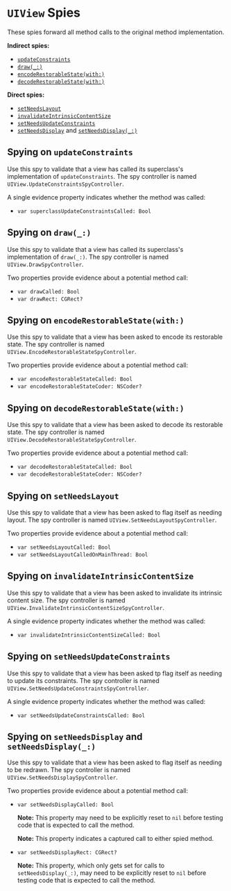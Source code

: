 `UIView` Spies
==============

These spies forward all method calls to the original method implementation.

**Indirect spies:**

 * [`updateConstraints`](#spying-on-updateConstraints)
 * [`draw(_:)`](#spying-on-draw_)
 * [`encodeRestorableState(with:)`](#spying-on-encodeRestorableStatewith)
 * [`decodeRestorableState(with:)`](#spying-on-decodeRestorableStatewith)


**Direct spies:**

 * [`setNeedsLayout`](#spying-on-setNeedsLayout)
 * [`invalidateIntrinsicContentSize`](#spying-on-invalidateIntrinsicContentSize)
 * [`setNeedsUpdateConstraints`](#spying-on-setNeedsUpdateConstraints)
 * [`setNeedsDisplay`](#spying-on-setNeedsDisplay-and-setNeedsDisplay_) and [`setNeedsDisplay(_:)`](#spying-on-setNeedsDisplay-and-setNeedsDisplay_)


## Spying on `updateConstraints`

Use this spy to validate that a view has called its superclass's implementation of `updateConstraints`.  The spy controller is named `UIView.UpdateConstraintsSpyController`.

A single evidence property indicates whether the method was called:

* `var superclassUpdateConstraintsCalled: Bool`


## Spying on `draw(_:)`

Use this spy to validate that a view has called its superclass's implementation of `draw(_:)`.  The spy controller is named `UIView.DrawSpyController`.

Two properties provide evidence about a potential method call:

* `var drawCalled: Bool`
* `var drawRect: CGRect?`


## Spying on `encodeRestorableState(with:)`

Use this spy to validate that a view has been asked to encode its restorable state.  The spy controller is named `UIView.EncodeRestorableStateSpyController`.

Two properties provide evidence about a potential method call:

* `var encodeRestorableStateCalled: Bool`
* `var encodeRestorableStateCoder: NSCoder?`


## Spying on `decodeRestorableState(with:)`

Use this spy to validate that a view has been asked to decode its restorable state.  The spy controller is named `UIView.DecodeRestorableStateSpyController`.

Two properties provide evidence about a potential method call:

* `var decodeRestorableStateCalled: Bool`
* `var decodeRestorableStateCoder: NSCoder?`


## Spying on `setNeedsLayout`

Use this spy to validate that a view has been asked to flag itself as needing layout.  The spy controller is named `UIView.SetNeedsLayoutSpyController`.

Two properties provide evidence about a potential method call:

* `var setNeedsLayoutCalled: Bool`
* `var setNeedsLayoutCalledOnMainThread: Bool`


## Spying on `invalidateIntrinsicContentSize `

Use this spy to validate that a view has been asked to invalidate its intrinsic content size.  The spy controller is named `UIView.InvalidateIntrinsicContentSizeSpyController`.

A single evidence property indicates whether the method was called:

* `var invalidateIntrinsicContentSizeCalled: Bool`


## Spying on `setNeedsUpdateConstraints`

Use this spy to validate that a view has been asked tp flag itself as needing to update its constraints.  The spy controller is named `UIView.SetNeedsUpdateConstraintsSpyController`.

A single evidence property indicates whether the method was called:

* `var setNeedsUpdateConstraintsCalled: Bool`


## Spying on `setNeedsDisplay` and `setNeedsDisplay(_:)`

Use this spy to validate that a view has been asked to flag itself as needing to be redrawn.  The spy controller is named `UIView.SetNeedsDisplaySpyController`.

Two properties provide evidence about a potential method call:

* `var setNeedsDisplayCalled: Bool`

   **Note:** This property may need to be explicitly reset to `nil` before testing code that is expected to call the method.

   **Note:** This property indicates a captured call to either spied method.

* `var setNeedsDisplayRect: CGRect?`

  **Note:** This property, which only gets set for calls to `setNeedsDisplay(_:)`, may need to be explicitly reset to `nil` before testing code that is expected to call the method.
